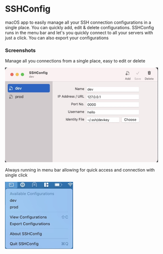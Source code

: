 # SSHConfig

macOS app to easily manage all your SSH connection configurations in a single place. You can quickly add, edit & delete configurations.
SSHConfig runs in the menu bar and let's you quickly connect to all your servers with just a click. You can also export your configurations

### Screenshots
Manage all you connections from a single place, easy to edit or delete

![Main Screen](/Screenshots/Main.jpg?raw=true "Main Screen")

Always running in menu bar allowing for quick access and connection with single click

![Menu Bar](/Screenshots/Menu.jpg?raw=true "Menu Bar")

